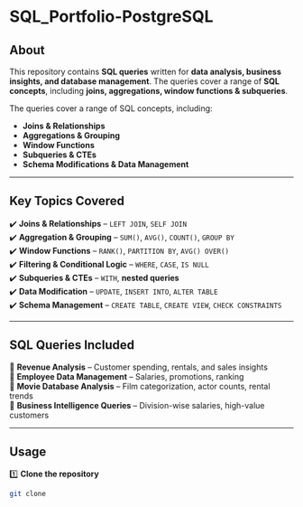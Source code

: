 # SQL_Portfolio-PostgreSQL

## About  
This repository contains **SQL queries** written for **data analysis, business insights, and database management**.  The queries cover a range of **SQL concepts**, including **joins, aggregations, window functions & subqueries**.

The queries cover a range of SQL concepts, including:  
- **Joins & Relationships**  
- **Aggregations & Grouping**  
- **Window Functions**  
- **Subqueries & CTEs**  
- **Schema Modifications & Data Management**  

---

## Key Topics Covered  

✔️ **Joins & Relationships** – `LEFT JOIN`, `SELF JOIN`  
✔️ **Aggregation & Grouping** – `SUM()`, `AVG()`, `COUNT()`, `GROUP BY`  
✔️ **Window Functions** – `RANK()`, `PARTITION BY`, `AVG() OVER()`  
✔️ **Filtering & Conditional Logic** – `WHERE`, `CASE`, `IS NULL`  
✔️ **Subqueries & CTEs** – `WITH`, **nested queries**  
✔️ **Data Modification** – `UPDATE`, `INSERT INTO`, `ALTER TABLE`  
✔️ **Schema Management** – `CREATE TABLE`, `CREATE VIEW`, `CHECK CONSTRAINTS`  

---

## SQL Queries Included  

📌 **Revenue Analysis** – Customer spending, rentals, and sales insights  
📌 **Employee Data Management** – Salaries, promotions, ranking  
📌 **Movie Database Analysis** – Film categorization, actor counts, rental trends  
📌 **Business Intelligence Queries** – Division-wise salaries, high-value customers  

---

## Usage  

1️⃣ **Clone the repository**  
   ```bash
   git clone

